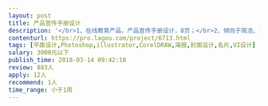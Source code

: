 ```yaml
---                
layout: post       
title: 产品宣传手册设计           
description: '</br>1、在线教育产品，产品宣传手册设计，8页；</br>2、倾向于简洁、清爽、扁平化的设计；</br>3、提供现有的图册供参考；</br>4、时间比较紧，最好3天之内完成；</br>'     
contenturl: https://pro.lagou.com/project/6713.html      
tags: [平面设计,Photoshop,illustrator,CorelDRAW,海报,封面设计,名片,VI设计]            
salary: 3000元以下          
publish_time: 2018-03-14 09:42:18         
review: 883人                   
apply: 12人                   
recommend: 1人                   
time_range: 小于1周              
---                 
```

